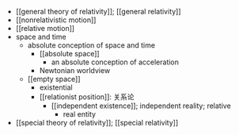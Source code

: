 - [[general theory of relativity]]; [[general relativity]]
- [[nonrelativistic motion]]
- [[relative motion]]
- space and time
    - absolute conception of space and time
        - [[absolute space]]
            - an absolute conception of acceleration
        - Newtonian worldview
    - [[empty space]]
        - existential
        - [[relationist position]]: 关系论
            - [[independent existence]]; independent reality; relative
                - real entity
- [[special theory of relativity]]; [[special relativity]]
